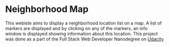 # Neighborhood Map

This webiste aims to display a neighborhood location list on a map. A list of markers are displayed and by clicking on any of the markers, an info window is displayed showing information about this location. This project was done as a part of the Full Stack Web Developer Nanodegree on [Udacity](https://www.udacity.com/course/full-stack-web-developer-nanodegree--nd004)

